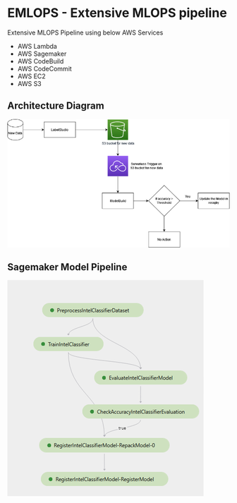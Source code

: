 # EMLOPS - Extensive MLOPS pipeline

Extensive MLOPS Pipeline using below AWS Services
- AWS Lambda
- AWS Sagemaker
- AWS CodeBuild
- AWS CodeCommit
- AWS EC2
- AWS S3

## Architecture Diagram

![Architecture-Diagram](https://github.com/EMLOPS/.github/blob/main/profile/ArchDiagram.png)

## Sagemaker Model Pipeline
![BuildPipeline](https://github.com/EMLOPS/.github/blob/main/profile/modelbuild-success.png)
